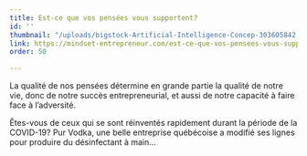 ```yaml
---
title: Est-ce que vos pensées vous supportent?
id: ''
thumbnail: "/uploads/bigstock-Artificial-Intelligence-Concep-303605842.jpg"
link: https://mindset-entrepreneur.com/est-ce-que-vos-pensees-vous-supportent/?fbclid=IwAR00bLPIKKzwe1cd4kdeIT-uriQzxDfG_RR9dD-dhQSReQu-Mjo5RkKqp5w
order: 50

---
```

La qualité de nos pensées détermine en grande partie la qualité de notre vie, donc de notre succès entrepreneurial, et aussi de notre capacité à faire face à l’adversité.

Êtes-vous de ceux qui se sont réinventés rapidement durant la période de la COVID-19? Pur Vodka, une belle entreprise québécoise a modifié ses lignes pour produire du désinfectant à main...